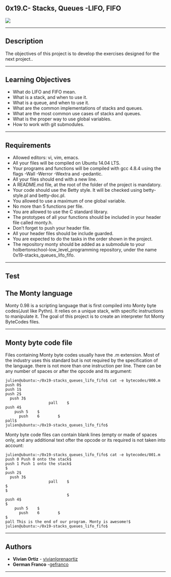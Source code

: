 0x19.C- Stacks, Queues -LIFO, FIFO
------------------------------

 <img src = "https://d2z6c3c3r6k4bx.cloudfront.net/uploads/event/logo/1061432/a991d937097e8176adf1ea7196beb80f.png">

-------------------------------
Description
----------------
The objectives of this project is to develop the exercises designed for the next project..<br>

----------------
Learning Objectives
----------------
* What do LIFO and FIFO mean.<br>
* What is a stack, and when to use it.<br>
* What is a queue, and when to use it.<br>
* What are the common implementations of stacks and queues.<br>
* What are the most common use cases of stacks and queues.<br>
* What is the proper way to use global variables.<br>
* How to work with git submodules.<br>

-----------------
Requirements
----------------
* Allowed editors: vi, vim, emacs.<br>
* All your files will be compiled on Ubuntu 14.04 LTS.<br>
* Your programs and functions will be compiled with gcc 4.8.4 using the flags -Wall -Werror -Wextra and -pedantic.<br>
* All your files should end with a new line.<br>
* A README.md file, at the root of the folder of the project is mandatory.<br>
* Your code should use the Betty style. It will be checked using betty-style.pl and betty-doc.pl.<br>
* You allowed to use a maximum of one global variable.<br>
* No more than 5 functions per file.<br>
* You are allowed to use the C standard library.<br>
* The prototypes of all your functions should be included in your header file called monty.h.<br>
* Don’t forget to push your header file.<br>
* All your header files should be include guarded.<br>
* You are expected to do the tasks in the order shown in the project.<br>
* The repository monty should be added as a submodule to your holbertonschool-low_level_programming repository, under the name 0x19-stacks_queues_lifo_fifo.<br>
-----------------------
Test
----------------------
The Monty language
---------------------
Monty 0.98 is a scripting language that is first compiled into Monty byte codes(Just like Pythn). It relies on a unique stack, with specific instructions to manipulate it. The goal of this project is to create an interpreter fot Monty ByteCodes files.<br>

---------------------
Monty byte code file
--------------------
Files containing Monty byte codes usually have the .m extension. Most of the industry uses this standard but is not required by the specification of the language. there is not more than one instruction per line. There can be any number of spaces or after the opcode and its argument:
```
julien@ubuntu:~/0x19-stacks_queues_lifo_fifo$ cat -e bytecodes/000.m
push 0$
push 1$
push 2$
  push 3$
                   pall    $
push 4$
    push 5    $
      push    6        $
pall$
julien@ubuntu:~/0x19-stacks_queues_lifo_fifo$
```
Monty byte code files can contain blank lines (empty or made of spaces only, and any additional text ofter the opcode or its required is not taken into account:
```
julien@ubuntu:~/0x19-stacks_queues_lifo_fifo$ cat -e bytecodes/001.m
push 0 Push 0 onto the stack$
push 1 Push 1 onto the stack$
$
push 2$
  push 3$
                   pall    $
$
$
                           $
push 4$
$
    push 5    $
      push    6        $
$
pall This is the end of our program. Monty is awesome!$
julien@ubuntu:~/0x19-stacks_queues_lifo_fifo$
```
 ---------------
 Authors
 --------------

* **Vivian Ortiz** - [vivianlorenaortiz](https://github.com/vivianlorenaortiz)
* **German Franco** -[gefranco](https://github.com/gefranco/monty)
--------------